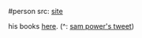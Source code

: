 #person 
src: [site](http://www.stat.yale.edu/~pollard/) 

his books [here](http://www.stat.yale.edu/~pollard/Books/). (^: [sam power's tweet](https://twitter.com/sp_monte_carlo/status/1744123200143786128)) 